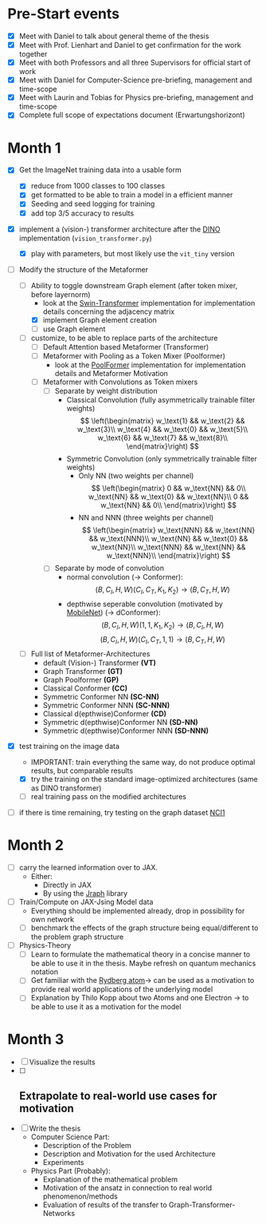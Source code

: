 # Pre-Start events

-   [x] Meet with Daniel to talk about general theme of the thesis
-   [x] Meet with Prof. Lienhart and Daniel to get confirmation for the work together
-   [x] Meet with both Professors and all three Supervisors for official start of work
-   [x] Meet with Daniel for Computer-Science pre-briefing, management and time-scope
-   [x] Meet with Laurin and Tobias for Physics pre-briefing, management and time-scope
-   [x] Complete full scope of expectations document (Erwartungshorizont)

# Month 1

-   [x] Get the ImageNet training data into a usable form
    -   [x] reduce from 1000 classes to 100 classes
    -   [x] get formatted to be able to train a model in a efficient manner
    -   [x] Seeding and seed logging for training
    -   [x] add top 3/5 accuracy to results
-   [x] implement a (vision-) transformer architecture after the [DINO](https://github.com/facebookresearch/dino) implementation (`vision_transformer.py`)

    -   [x] play with parameters, but most likely use the `vit_tiny` version

-   [ ] Modify the structure of the Metaformer

    -   [ ] Ability to toggle downstream Graph element (after token mixer, before layernorm)
        -   look at the [Swin-Transformer](https://github.com/microsoft/Swin-Transformer) implementation for implementation details concerning the adjacency matrix
        -   [x] implement Graph element creation
        -   [ ] use Graph element
    -   [ ] customize, to be able to replace parts of the architecture
        -   [ ] Default Attention based Metaformer (Transformer)
        -   [ ] Metaformer with Pooling as a Token Mixer (Poolformer)
            -   look at the [PoolFormer](https://github.com/sail-sg/poolformer) implementation for implementation details and Metaformer Motivation
        -   [ ] Metaformer with Convolutions as Token mixers
            -   [ ] Separate by weight distribution
                -   Classical Convolution (fully asymmetrically trainable filter weights)
                    $$
                    \left(\begin{matrix}
                        w_\text{1} && w_\text{2} && w_\text{3}\\
                        w_\text{4} && w_\text{0} && w_\text{5}\\
                        w_\text{6} && w_\text{7} && w_\text{8}\\
                    \end{matrix}\right)
                    $$
                -   Symmetric Convolution (only symmetrically trainable filter weights)
                    -   Only NN (two weights per channel)
                        $$
                        \left(\begin{matrix}
                            0 && w_\text{NN} && 0\\
                            w_\text{NN} && w_\text{0} && w_\text{NN}\\
                            0 && w_\text{NN} && 0\\
                        \end{matrix}\right)
                        $$
                    -   NN and NNN (three weights per channel)
                        $$
                        \left(\begin{matrix}
                            w_\text{NNN} && w_\text{NN} && w_\text{NNN}\\
                            w_\text{NN} && w_\text{0} && w_\text{NN}\\
                            w_\text{NNN} && w_\text{NN} && w_\text{NNN}\\
                        \end{matrix}\right)
                        $$
            -   [ ] Separate by mode of convolution
                -   normal convolution (-> Conformer):
                    $$(B, C_I, H, W)(C_I, C_T, K_1, K_2)\rightarrow (B, C_T, H, W)$$
                -   depthwise seperable convolution (motivated by [MobileNet](https://arxiv.org/abs/1704.04861)) (-> dConformer):
                    $$(B, C_I, H, W)(1, 1, K_1, K_2)\rightarrow (B, C_I, H, W)$$
                    $$(B, C_I, H, W)(C_I, C_T, 1, 1)\rightarrow (B, C_T, H, W)$$
    -   [ ] Full list of Metaformer-Architectures
        -   default (Vision-) Transformer **(VT)**
        -   Graph Transformer **(GT)**
        -   Graph Poolformer **(GP)**
        -   Classical Conformer **(CC)**
        -   Symmetric Conformer NN **(SC-NN)**
        -   Symmetric Conformer NNN **(SC-NNN)**
        -   Classical d(epthwise)Conformer **(CD)**
        -   Symmetric d(epthwise)Conformer NN **(SD-NN)**
        -   Symmetric d(epthwise)Conformer NNN **(SD-NNN)**

-   [x] test training on the image data
    -   IMPORTANT: train everything the same way, do not produce optimal results, but comparable results
    -   [x] try the training on the standard image-optimized architectures (same as DINO transformer)
    -   [ ] real training pass on the modified architectures
-   [ ] if there is time remaining, try testing on the graph dataset [NCI1](https://paperswithcode.com/dataset/nci1)

# Month 2

-   [ ] carry the learned information over to JAX.
    -   Either:
        -   Directly in JAX
        -   By using the [Jraph](https://github.com/deepmind/jraph) library
-   [ ] Train/Compute on JAX-Jsing Model data
    -   Everything should be implemented already, drop in possibility for own network
    -   [ ] benchmark the effects of the graph structure being equal/different to the problem graph structure
-   [ ] Physics-Theory
    -   [ ] Learn to formulate the mathematical theory in a concise manner to be able to use it in the thesis. Maybe refresh on quantum mechanics notation
    -   [ ] Get familiar with the [Rydberg atom](https://en.wikipedia.org/wiki/Rydberg_atom)-> can be used as a motivation to provide real world applications of the underlying model
    -   [ ] Explanation by Thilo Kopp about two Atoms and one Electron -> to be able to use it as a motivation for the model

# Month 3

-   [ ] Visualize the results
-   [ ] ## Extrapolate to real-world use cases for motivation
-   [ ] Write the thesis
    -   Computer Science Part:
        -   Description of the Problem
        -   Description and Motivation for the used Architecture
        -   Experiments
    -   Physics Part (Probably):
        -   Explanation of the mathematical problem
        -   Motivation of the ansatz in connection to real world phenomenon/methods
        -   Evaluation of results of the transfer to Graph-Transformer-Networks
